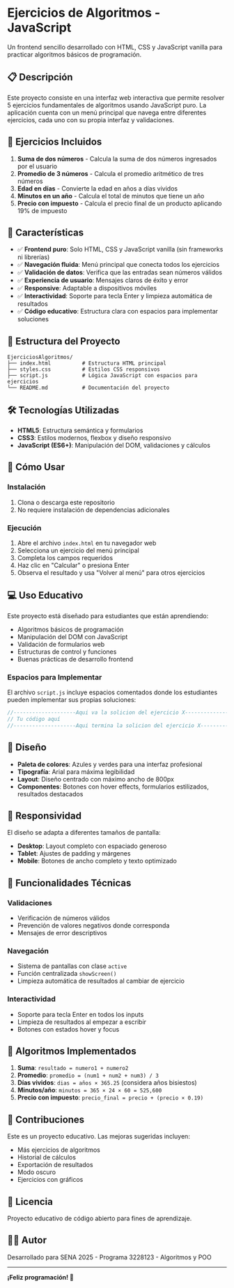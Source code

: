 # Ejercicios de Algoritmos - JavaScript

Un frontend sencillo desarrollado con HTML, CSS y JavaScript vanilla para practicar algoritmos básicos de programación.

## 📋 Descripción

Este proyecto consiste en una interfaz web interactiva que permite resolver 5 ejercicios fundamentales de algoritmos usando JavaScript puro. La aplicación cuenta con un menú principal que navega entre diferentes ejercicios, cada uno con su propia interfaz y validaciones.

## 🎯 Ejercicios Incluidos

1. **Suma de dos números** - Calcula la suma de dos números ingresados por el usuario
2. **Promedio de 3 números** - Calcula el promedio aritmético de tres números
3. **Edad en días** - Convierte la edad en años a días vividos
4. **Minutos en un año** - Calcula el total de minutos que tiene un año
5. **Precio con impuesto** - Calcula el precio final de un producto aplicando 19% de impuesto

## 🚀 Características

- ✅ **Frontend puro**: Solo HTML, CSS y JavaScript vanilla (sin frameworks ni librerías)
- ✅ **Navegación fluida**: Menú principal que conecta todos los ejercicios
- ✅ **Validación de datos**: Verifica que las entradas sean números válidos
- ✅ **Experiencia de usuario**: Mensajes claros de éxito y error
- ✅ **Responsive**: Adaptable a dispositivos móviles
- ✅ **Interactividad**: Soporte para tecla Enter y limpieza automática de resultados
- ✅ **Código educativo**: Estructura clara con espacios para implementar soluciones

## 📁 Estructura del Proyecto

```
EjerciciosAlgoritmos/
├── index.html          # Estructura HTML principal
├── styles.css          # Estilos CSS responsivos
├── script.js           # Lógica JavaScript con espacios para ejercicios
└── README.md           # Documentación del proyecto
```

## 🛠️ Tecnologías Utilizadas

- **HTML5**: Estructura semántica y formularios
- **CSS3**: Estilos modernos, flexbox y diseño responsivo
- **JavaScript (ES6+)**: Manipulación del DOM, validaciones y cálculos

## 📖 Cómo Usar

### Instalación
1. Clona o descarga este repositorio
2. No requiere instalación de dependencias adicionales

### Ejecución
1. Abre el archivo `index.html` en tu navegador web
2. Selecciona un ejercicio del menú principal
3. Completa los campos requeridos
4. Haz clic en "Calcular" o presiona Enter
5. Observa el resultado y usa "Volver al menú" para otros ejercicios

## 💻 Uso Educativo

Este proyecto está diseñado para estudiantes que están aprendiendo:

- Algoritmos básicos de programación
- Manipulación del DOM con JavaScript
- Validación de formularios web
- Estructuras de control y funciones
- Buenas prácticas de desarrollo frontend

### Espacios para Implementar

El archivo `script.js` incluye espacios comentados donde los estudiantes pueden implementar sus propias soluciones:

```javascript
//--------------------Aqui va la solicion del ejercicio X--------------------
// Tu código aquí
//--------------------Aqui termina la solicion del ejercicio X--------------------
```

## 🎨 Diseño

- **Paleta de colores**: Azules y verdes para una interfaz profesional
- **Tipografía**: Arial para máxima legibilidad
- **Layout**: Diseño centrado con máximo ancho de 800px
- **Componentes**: Botones con hover effects, formularios estilizados, resultados destacados

## 📱 Responsividad

El diseño se adapta a diferentes tamaños de pantalla:
- **Desktop**: Layout completo con espaciado generoso
- **Tablet**: Ajustes de padding y márgenes
- **Mobile**: Botones de ancho completo y texto optimizado

## 🔧 Funcionalidades Técnicas

### Validaciones
- Verificación de números válidos
- Prevención de valores negativos donde corresponda
- Mensajes de error descriptivos

### Navegación
- Sistema de pantallas con clase `active`
- Función centralizada `showScreen()`
- Limpieza automática de resultados al cambiar de ejercicio

### Interactividad
- Soporte para tecla Enter en todos los inputs
- Limpieza de resultados al empezar a escribir
- Botones con estados hover y focus

## 📝 Algoritmos Implementados

1. **Suma**: `resultado = numero1 + numero2`
2. **Promedio**: `promedio = (num1 + num2 + num3) / 3`
3. **Días vividos**: `dias = años × 365.25` (considera años bisiestos)
4. **Minutos/año**: `minutos = 365 × 24 × 60 = 525,600`
5. **Precio con impuesto**: `precio_final = precio + (precio × 0.19)`

## 🤝 Contribuciones

Este es un proyecto educativo. Las mejoras sugeridas incluyen:
- Más ejercicios de algoritmos
- Historial de cálculos
- Exportación de resultados
- Modo oscuro
- Ejercicios con gráficos

## 📄 Licencia

Proyecto educativo de código abierto para fines de aprendizaje.

## 👨‍💻 Autor

Desarrollado para SENA 2025 - Programa 3228123 - Algoritmos y POO

---

**¡Feliz programación! 🚀**